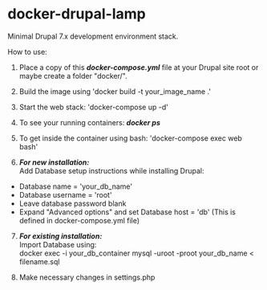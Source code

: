 # docker-drupal-lamp
Minimal Drupal 7.x development environment stack. <br/>

How to use:<br/>

1. Place a copy of this <b><i>docker-compose.yml</i></b> file at your Drupal site root or maybe create a folder "docker/".<br/>

2. Build the image using 'docker build -t your_image_name .'<br/>

3. Start the web stack: 'docker-compose up -d'<br/>

4. To see your running containers: <b><i>docker ps</i></b><br/>

5. To get inside the container using bash: 'docker-compose exec web bash'<br/>

6. <b><i>For new installation:</i></b><br/>
Add Database setup instructions while installing Drupal:
  - Database name = 'your_db_name'<br/>
  - Database username = 'root'<br/>
  - Leave database password blank<br/>
  - Expand "Advanced options" and set Database host = 'db' (This is defined in docker-compose.yml file)<br/>

7. <b><i>For existing installation:</i></b><br/>
Import Database using:<br/>
docker exec -i your_db_container mysql -uroot -proot your_db_name < filename.sql

8. Make necessary changes in settings.php

